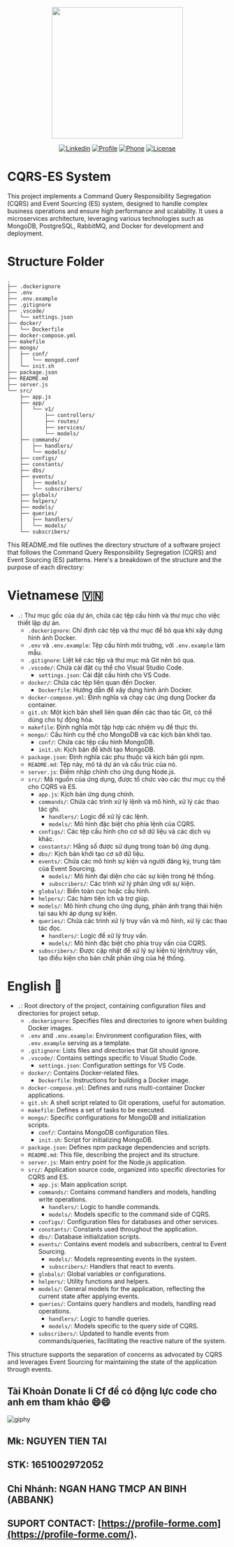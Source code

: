 <p align="center"><a href="https://profile-forme.com" target="_blank"><img src="https://res.cloudinary.com/ecommerce2021/image/upload/v1659065987/avatar/logo_begsn1.png" width="300"></a></p>

<p align="center">
<a href="https://www.linkedin.com/in/tai-nguyen-tien-787545213/"><img src="https://img.icons8.com/color/48/000000/linkedin-circled--v1.png" alt="Linkedin"></a>
<a href="https://profile-forme.surge.sh"><img src="https://img.icons8.com/color/48/000000/internet--v1.png" alt="Profile"></a>
<a href="tel:0798805741"><img src="https://img.icons8.com/color/48/000000/apple-phone.png" alt="Phone"></a>
<a href = "mailto:nguyentientai10@gmail.com"><img src="https://img.icons8.com/fluency/48/000000/send-mass-email.png" alt="License"></a>
</p>

# CQRS-ES System

This project implements a Command Query Responsibility Segregation (CQRS) and Event Sourcing (ES) system, designed to handle complex business operations and ensure high performance and scalability. It uses a microservices architecture, leveraging various technologies such as MongoDB, PostgreSQL, RabbitMQ, and Docker for development and deployment.

# Structure Folder

```
.
├── .dockerignore
├── .env
├── .env.example
├── .gitignore
├── .vscode/
│   └── settings.json
├── docker/
│   └── Dockerfile
├── docker-compose.yml
├── makefile
├── mongo/
│   ├── conf/
│   │   └── mongod.conf
│   └── init.sh
├── package.json
├── README.md
├── server.js
└── src/
    ├── app.js
    ├── app/
    │   └── v1/
    │       ├── controllers/
    │       ├── routes/
    │       ├── services/
    │       └── models/
    ├── commands/
    │   ├── handlers/
    │   └── models/
    ├── configs/
    ├── constants/
    ├── dbs/
    ├── events/
    │   ├── models/
    │   └── subscribers/
    ├── globals/
    ├── helpers/
    ├── models/
    ├── queries/
    │   ├── handlers/
    │   └── models/
    └── subscribers/
```

This README.md file outlines the directory structure of a software project that follows the Command Query Responsibility Segregation (CQRS) and Event Sourcing (ES) patterns. Here's a breakdown of the structure and the purpose of each directory:

# Vietnamese 🇻🇳

- `.`: Thư mục gốc của dự án, chứa các tệp cấu hình và thư mục cho việc thiết lập dự án.
  - `.dockerignore`: Chỉ định các tệp và thư mục để bỏ qua khi xây dựng hình ảnh Docker.
  - `.env` và `.env.example`: Tệp cấu hình môi trường, với `.env.example` làm mẫu.
  - `.gitignore`: Liệt kê các tệp và thư mục mà Git nên bỏ qua.
  - `.vscode/`: Chứa cài đặt cụ thể cho Visual Studio Code.
    - `settings.json`: Cài đặt cấu hình cho VS Code.
  - `docker/`: Chứa các tệp liên quan đến Docker.
    - `Dockerfile`: Hướng dẫn để xây dựng hình ảnh Docker.
  - `docker-compose.yml`: Định nghĩa và chạy các ứng dụng Docker đa container.
  - `git.sh`: Một kịch bản shell liên quan đến các thao tác Git, có thể dùng cho tự động hóa.
  - `makefile`: Định nghĩa một tập hợp các nhiệm vụ để thực thi.
  - `mongo/`: Cấu hình cụ thể cho MongoDB và các kịch bản khởi tạo.
    - `conf/`: Chứa các tệp cấu hình MongoDB.
    - `init.sh`: Kịch bản để khởi tạo MongoDB.
  - `package.json`: Định nghĩa các phụ thuộc và kịch bản gói npm.
  - `README.md`: Tệp này, mô tả dự án và cấu trúc của nó.
  - `server.js`: Điểm nhập chính cho ứng dụng Node.js.
  - `src/`: Mã nguồn của ứng dụng, được tổ chức vào các thư mục cụ thể cho CQRS và ES.
    - `app.js`: Kịch bản ứng dụng chính.
    - `commands/`: Chứa các trình xử lý lệnh và mô hình, xử lý các thao tác ghi.
      - `handlers/`: Logic để xử lý các lệnh.
      - `models/`: Mô hình đặc biệt cho phía lệnh của CQRS.
    - `configs/`: Các tệp cấu hình cho cơ sở dữ liệu và các dịch vụ khác.
    - `constants/`: Hằng số được sử dụng trong toàn bộ ứng dụng.
    - `dbs/`: Kịch bản khởi tạo cơ sở dữ liệu.
    - `events/`: Chứa các mô hình sự kiện và người đăng ký, trung tâm của Event Sourcing.
      - `models/`: Mô hình đại diện cho các sự kiện trong hệ thống.
      - `subscribers/`: Các trình xử lý phản ứng với sự kiện.
    - `globals/`: Biến toàn cục hoặc cấu hình.
    - `helpers/`: Các hàm tiện ích và trợ giúp.
    - `models/`: Mô hình chung cho ứng dụng, phản ánh trạng thái hiện tại sau khi áp dụng sự kiện.
    - `queries/`: Chứa các trình xử lý truy vấn và mô hình, xử lý các thao tác đọc.
      - `handlers/`: Logic để xử lý truy vấn.
      - `models/`: Mô hình đặc biệt cho phía truy vấn của CQRS.
    - `subscribers/`: Được cập nhật để xử lý sự kiện từ lệnh/truy vấn, tạo điều kiện cho bản chất phản ứng của hệ thống.

# English 🏴󠁧󠁢󠁥󠁮󠁧󠁿

- `.`: Root directory of the project, containing configuration files and directories for project setup.
  - `.dockerignore`: Specifies files and directories to ignore when building Docker images.
  - `.env` and `.env.example`: Environment configuration files, with `.env.example` serving as a template.
  - `.gitignore`: Lists files and directories that Git should ignore.
  - `.vscode/`: Contains settings specific to Visual Studio Code.
    - `settings.json`: Configuration settings for VS Code.
  - `docker/`: Contains Docker-related files.
    - `Dockerfile`: Instructions for building a Docker image.
  - `docker-compose.yml`: Defines and runs multi-container Docker applications.
  - `git.sh`: A shell script related to Git operations, useful for automation.
  - `makefile`: Defines a set of tasks to be executed.
  - `mongo/`: Specific configurations for MongoDB and initialization scripts.
    - `conf/`: Contains MongoDB configuration files.
    - `init.sh`: Script for initializing MongoDB.
  - `package.json`: Defines npm package dependencies and scripts.
  - `README.md`: This file, describing the project and its structure.
  - `server.js`: Main entry point for the Node.js application.
  - `src/`: Application source code, organized into specific directories for CQRS and ES.
    - `app.js`: Main application script.
    - `commands/`: Contains command handlers and models, handling write operations.
      - `handlers/`: Logic to handle commands.
      - `models/`: Models specific to the command side of CQRS.
    - `configs/`: Configuration files for databases and other services.
    - `constants/`: Constants used throughout the application.
    - `dbs/`: Database initialization scripts.
    - `events/`: Contains event models and subscribers, central to Event Sourcing.
      - `models/`: Models representing events in the system.
      - `subscribers/`: Handlers that react to events.
    - `globals/`: Global variables or configurations.
    - `helpers/`: Utility functions and helpers.
    - `models/`: General models for the application, reflecting the current state after applying events.
    - `queries/`: Contains query handlers and models, handling read operations.
      - `handlers/`: Logic to handle queries.
      - `models/`: Models specific to the query side of CQRS.
    - `subscribers/`: Updated to handle events from commands/queries, facilitating the reactive nature of the system.

This structure supports the separation of concerns as advocated by CQRS and leverages Event Sourcing for maintaining the state of the application through events.

## Tài Khoản Donate li Cf để có động lực code cho anh em tham khảo 😄😄

![giphy](https://3.bp.blogspot.com/-SzGvXn2sTmw/V6k-90GH3ZI/AAAAAAAAIsk/Q678Pil-0kITLPa3fD--JkNdnJVKi_BygCLcB/s1600/cf10-fbc08%2B%25281%2529.gif)

## Mk: NGUYEN TIEN TAI

## STK: 1651002972052

## Chi Nhánh: NGAN HANG TMCP AN BINH (ABBANK)

## SUPORT CONTACT: [https://profile-forme.com](https://profile-forme.com/).
